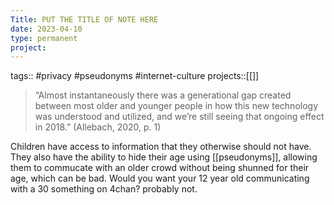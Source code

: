 ```yaml
---
Title: PUT THE TITLE OF NOTE HERE
date: 2023-04-10
type: permanent
project:
---
```


tags::  #privacy #pseudonyms #internet-culture 
projects::[[]]

> “Almost instantaneously there was a generational gap created between most older and younger people in how this new technology was understood and utilized, and we’re still seeing that ongoing effect in 2018.” (Allebach, 2020, p. 1) 

Children have access to information that they otherwise should not have. They also have the ability to hide their age using [[pseudonyms]], allowing them to commucate with an older crowd without being shunned for their age, which can be bad. Would you want your 12 year old communicating with a 30 something on 4chan? probably not.